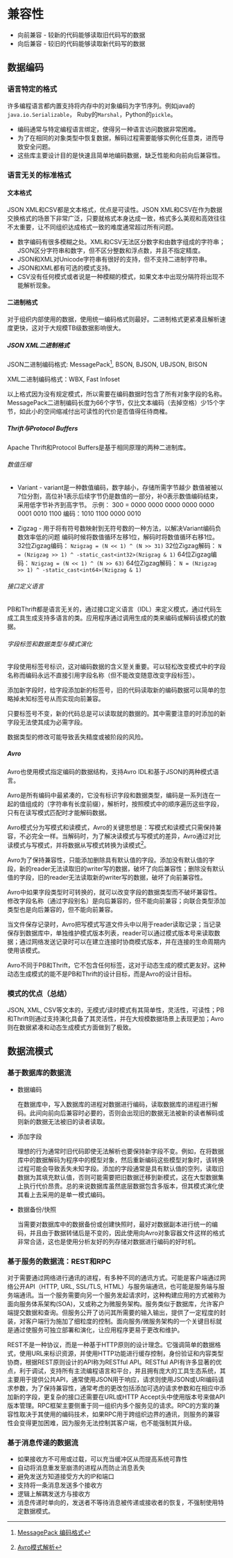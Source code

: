 # 兼容性

* 向前兼容 - 较新的代码能够读取旧代码写的数据
* 向后兼容 - 较旧的代码能够读取新代码写的数据

## 数据编码

### 语言特定的格式

许多编程语言都内置支持将内存中的对象编码为字节序列。例如java的```java.io.Serializable```， Ruby的```Marshal```，Python的```pickle```。

* 编码通常与特定编程语言绑定，使得另一种语言访问数据非常困难。
* 为了在相同的对象类型中恢复数据，解码过程需要能够实例化任意类，进而导致安全问题。
* 这些库主要设计目的是快速且简单地编码数据，缺乏性能和向前向后兼容性。

### 语言无关的标准格式

#### 文本格式

JSON XML和CSV都是文本格式，优点是可读性。JSON XML和CSV在作为数据交换格式的场景下非常广泛，只要就格式本身达成一致，格式多么美观和高效往往不太重要，让不同组织达成格式一致的难度通常超过所有问题。

* 数字编码有很多模糊之处。XML和CSV无法区分数字和由数字组成的字符串；JSON区分字符串和数字，但不区分整数和浮点数，并且不指定精度。
* JSON和XML对Unicode字符串有很好的支持，但不支持二进制字符串。
* JSON和XML都有可选的模式支持。
* CSV没有任何模式或者说是一种模糊的模式，如果文本中出现分隔符将出现不能解析现象。

#### 二进制格式

对于组织内部使用的数据，使用统一编码格式则最好。二进制格式更紧凑且解析速度更快，这对于大规模TB级数据影响很大。

##### JSON XML二进制格式

JSON二进制编码格式: MessagePack[^1], BSON, BJSON, UBJSON, BISON

[^1]:[MessagePack 编码格式](http://i5ting.github.io/msgpack-specification/)

XML二进制编码格式：WBX, Fast Infoset

以上格式因为没有规定模式，所以需要在编码数据时包含了所有对象字段的名称。MessagePack二进制编码长度为66个字节，仅比文本编码（去掉空格）少15个字节，如此小的空间缩减付出可读性的代价是否值得任待商榷。

##### Thrift与Protocol Buffers

Apache Thrift和Protocol Buffers是基于相同原理的两种二进制库。

###### 数值压缩

* Variant - variant是一种数值编码，数字越小，存储所需字节越少
数值被被以7位分割，高位补1表示后续字节仍是数值的一部分，补0表示数值编码结束，采用低字节补齐到高字节。
示例： 300 = 0000 0000 0000 0000 0000 0001 0010 1100
编码：1010 1100 0000 0010

* Zigzag - 用于将有符号数映射到无符号数的一种方法，以解决Variant编码负数效率低的问题
编码时候将数值循环左移1位，解码时将数值循环右移1位。
32位Zigzag编码： ```Nzigzag = (N << 1) ^ (N >> 31)```
32位Zigzag解码： ```N = (Nzigzag >> 1) ^ -static_cast<int32>(Nzigzag & 1)```
64位Zigzag编码： ```Nzigzag = (N << 1) ^ (N >> 63)```
64位Zigzag解码： ```N = (Nzigzag >> 1) ^ -static_cast<int64>(Nzigzag & 1)```

###### 接口定义语言

PB和Thrift都是语言无关的，通过接口定义语言（IDL）来定义模式，通过代码生成工具生成支持多语言的类。应用程序通过调用生成的类来编码或解码该模式的数据。

###### 字段标签和数据类型与模式演化

字段使用标签号标识，这对编码数据的含义至关重要。可以轻松改变模式中的字段名称而编码永远不直接引用字段名称（但不能改变随意改变字段标签）。

添加新字段时，给字段添加新的标签号，旧的代码读取新的编码数据可以简单的忽略掉未知标签号从而实现向前兼容。

只要标签号不变，新的代码总是可以读取就的数据的。其中需要注意的时添加的新字段无法使其成为必需字段。

数据类型的修改可能导致丢失精度或被阶段的风险。

##### Avro

Avro也使用模式指定编码的数据结构，支持Avro IDL和基于JSON的两种模式语言。

Avro是所有编码中最紧凑的，它没有标识字段和数据类型，编码是一系列连在一起的值组成的（字符串有长度前缀），解析时，按照模式中的顺序遍历这些字段，只有在读写模式匹配时才能解码数据。

Avro模式分为写模式和读模式，Avro的关键思想是：写模式和读模式只需保持兼容，不必完全一样。当解码时，为了解决读模式与写模式的差异，Avro通过对比读模式与写模式，并将数据从写模式转换为读模式[^2]。

[^2]: [Avro模式解析](https://avro.apache.org/docs/current/spec.html#Schema+Resolution)

Avro为了保持兼容性，只能添加删除具有默认值的字段。添加没有默认值的字段，新的reader无法读取旧的writer写的数据，破坏了向后兼容性；删除没有默认值的字段，旧的reader无法读取新的writer写的数据，破坏了向前兼容性。

Avro中如果字段类型时可转换的，就可以改变字段的数据类型而不破坏兼容性。修改字段名称（通过字段别名）是向后兼容的，但不能向前兼容；向联合类型添加类型也是向后兼容的，但不能向前兼容。

当文件保存记录时，Avro把写模式写道文件头中以用于reader读取记录；当记录保存到数据库中，单独维护模式版本列表，reader可以通过模式版本号来读取数据；通过网络发送记录时可以在建立连接时协商模式版本，并在连接的生命周期内使用该模式。

Avro不同于PB和Thrift，它不包含任何标签，这对于动态生成的模式更友好。这种动态生成模式的能不是PB和Thrift的设计目标，而是Avro的设计目标。

### 模式的优点（总结）

JSON, XML, CSV等文本的，无模式/读时模式有其简单性，灵活性，可读性；PB和Thrift则通过支持演化具备了其灵活性，并在大规模数据场景上表现更加；Avro则在数据紧凑和动态生成模式方面做到了极致。

## 数据流模式

### 基于数据库的数据流

* 数据编码

  在数据库中，写入数据库的进程对数据进行编码，读取数据库的进程进行解码。此间向前向后兼容时必要的，否则会出现旧的数据无法被新的读者解码或则新的数据无法被旧的读者读取。

* 添加字段

  理想的行为通常时旧代码即使无法解析也要保持新字段不变。例如，在将数据库中的数据解码为程序中的模型对象，然后重新编码这些模型对象时，该转换过程可能会导致丢失未知字段。添加的字段通常是具有默认值的空列，读取旧数据为其填充默认值，否则可能需要把旧数据迁移到新模式，这在大型数据集上执行代价昂贵。总的来说数据库虽然底层数据包含多版本，但其模式演化使其看上去采用的是单一模式编码。

* 数据备份/快照

  当需要对数据库中的数据备份或创建快照时，最好对数据副本进行统一的编码，并且由于数据转储后是不变的，因此使用向Avro对象容器文件这样的格式非常合适，这也是使用分析友好的列存储对数据进行编码的好时机。

### 基于服务的数据流：REST和RPC

对于需要通过网络进行通讯的进程，有多种不同的通讯方式。可能是客户端通过网络公开API（HTTP, URL, SSL/TLS, HTML）与服务端通讯，也可能是服务端与服务端通讯。当一个服务需要向另一个服务发起请求时，这种构建应用的方式被称为面向服务体系架构(SOA)，又或称之为微服务架构。服务类似于数据库，允许客户端提交数据和查询。但服务公开了访问其所需要的输入输出，提供了一定程度的封装，对客户端行为施加了细粒度的控制。面向服务/微服务架构的一个关键目标就是通过使服务可独立部署和演化，让应用程序更易于更改和维护。

REST不是一种协议，而是一种基于HTTP原则的设计理念。它强调简单的数据格式，使用URL来标识资源，并使用HTTP功能进行缓存控制，身份验证和内容类型协商，根据REST原则设计的API称为RESTful API。RESTful API有许多显著的优点，利于调试，支持所有主流编程语言和平台，并且拥有庞大的工具生态系统，其主要用于提供公共API，通常使用JSON用于响应，请求则使用JSON或URI编码请求参数，为了保持兼容性，通常考虑的更改包括添加可选的请求参数和在相应中添加新的字段，更复杂的接口还需要在URL或HTTP Accept头中使用版本号来做API版本管理。RPC框架主要侧重于同一组织内多个服务见的请求。RPC的方案的兼容性取决于其使用的编码技术，如果RPC用于跨组织边界的通讯，则服务的兼容性会变得更加困难，因为服务无法控制其客户端，也不能强制其升级。

### 基于消息传递的数据流

* 如果接收方不可用或过载，可以充当缓冲区从而提高系统可靠性
* 自动将消息重发至崩溃的进程从而防止消息丢失
* 避免发送方知道接受方大的IP和端口
* 支持将一条消息发送多个接收方
* 逻辑上解耦发送方与接收方
* 消息传递时单向的，发送者不等待消息被传递或接收者的恢复，不强制使用特定数据模式。
